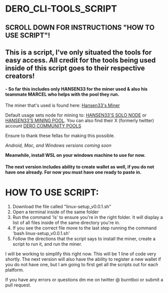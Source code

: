 # DERO_CLI-TOOLS_SCRIPT

## SCROLL DOWN FOR INSTRUCTIONS "HOW TO USE SCRIPT"!

## This is a script, I've only situated the tools for easy access. All credit for the tools being used inside of this script goes to their respective creators! 

#### - So far this includes only HANSEN33 for the miner used & also his teammate MARCEL who helps with the pool they run. 
The miner that's used is found here: [Hansen33's Miner](https://github.com/Hansen333/Hansen33-s-DERO-Miner)

Default usage sets node for mining to: [HANSEN33'S SOLO NODE](https://dero-node.mysrv.cloud) or [HANSEN33'S MINING POOL](https://community-pools.mysrv.cloud). You can also find their X (formerly twitter) account [DERO COMMUNITY POOLS](https://twitter.com/DeroCmtyPools)

Ensure to thank these fellas for making this possible.

*Android, Mac, and Windows versions coming soon*

**Meanwhile, install WSL on your windows machine to use for now.**

#### The next version includes ability to create wallet as well, if you do not have one already. For now you must have one ready to paste in.
 
# HOW TO USE SCRIPT:

1. Download the file called "linux-setup_v0.0.1.sh"
2. Open a terminal inside of the same folder
3. Run the command 'ls' to ensure you're in the right folder. It will display a list of all files inside of the same directory you're in.
4. If you see the correct file move to the last step running the command 'bash linux-setup_v0.0.1.sh'
5. Follow the directions that the script says to install the miner, create a script to run it, and run the miner.

I will be working to simplify this right now. This will be 1 line of code very shortly.
The next version will also have the ability to register a new wallet if you do not have one, but I am going to first get all the scripts out for each platform.

If you have any errors or questions dm me on twitter @ burntboi or submit a pull request.

